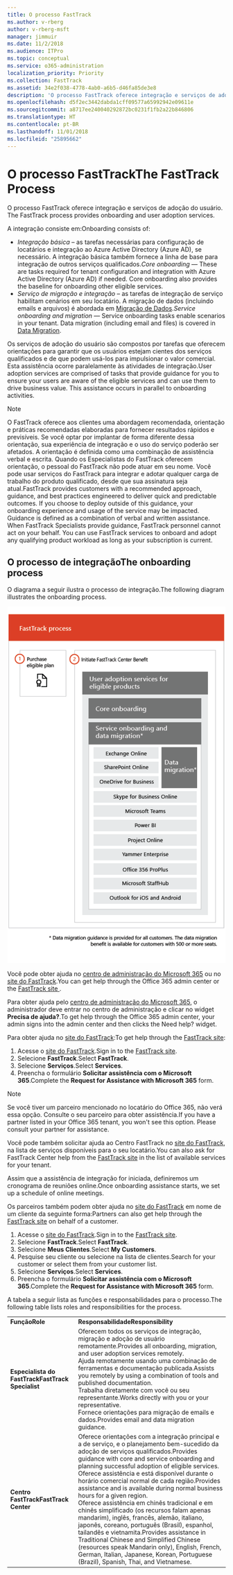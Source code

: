 ```yaml
---
title: O processo FastTrack
ms.author: v-rberg
author: v-rberg-msft
manager: jimmuir
ms.date: 11/2/2018
ms.audience: ITPro
ms.topic: conceptual
ms.service: o365-administration
localization_priority: Priority
ms.collection: FastTrack
ms.assetid: 34e2f038-4778-4ab0-a6b5-d46fa85de3e8
description: 'O processo FastTrack oferece integração e serviços de adoção do usuário. '
ms.openlocfilehash: d5f2ec3442dabda1cff09577a65992942e09611e
ms.sourcegitcommit: a8717ee240040292872bc0231f1fb2a22b846806
ms.translationtype: HT
ms.contentlocale: pt-BR
ms.lasthandoff: 11/01/2018
ms.locfileid: "25895662"
---
```

# <a name="the-fasttrack-process"></a><span data-ttu-id="d0d17-103">O processo FastTrack</span><span class="sxs-lookup"><span data-stu-id="d0d17-103">The FastTrack Process</span></span>

<span data-ttu-id="d0d17-104">O processo FastTrack oferece integração e serviços de adoção do usuário. </span><span class="sxs-lookup"><span data-stu-id="d0d17-104">The FastTrack process provides onboarding and user adoption services.</span></span> 
  
<span data-ttu-id="d0d17-105">A integração consiste em:</span><span class="sxs-lookup"><span data-stu-id="d0d17-105">Onboarding consists of:</span></span>
  
- <span data-ttu-id="d0d17-p101">*Integração básica* – as tarefas necessárias para configuração de locatários e integração ao Azure Active Directory (Azure AD), se necessário. A integração básica também fornece a linha de base para integração de outros serviços qualificados.</span><span class="sxs-lookup"><span data-stu-id="d0d17-p101">*Core onboarding* — These are tasks required for tenant configuration and integration with Azure Active Directory (Azure AD) if needed. Core onboarding also provides the baseline for onboarding other eligible services.</span></span> 
- <span data-ttu-id="d0d17-p102">*Serviço de migração e integração* – as tarefas de integração de serviço habilitam cenários em seu locatário. A migração de dados (incluindo emails e arquivos) é abordada em [Migração de Dados](O365-data-migration.md).</span><span class="sxs-lookup"><span data-stu-id="d0d17-p102">*Service onboarding and migration* — Service onboarding tasks enable scenarios in your tenant. Data migration (including email and files) is covered in [Data Migration](O365-data-migration.md).</span></span> 
    
<span data-ttu-id="d0d17-p103">Os serviços de adoção do usuário são compostos por tarefas que oferecem orientações para garantir que os usuários estejam cientes dos serviços qualificados e de que podem usá-los para impulsionar o valor comercial. Esta assistência ocorre paralelamente às atividades de integração.</span><span class="sxs-lookup"><span data-stu-id="d0d17-p103">User adoption services are comprised of tasks that provide guidance for you to ensure your users are aware of the eligible services and can use them to drive business value. This assistance occurs in parallel to onboarding activities.</span></span>
  
> [!NOTE]
> <span data-ttu-id="d0d17-p104">O FastTrack oferece aos clientes uma abordagem recomendada, orientação e práticas recomendadas elaboradas para fornecer resultados rápidos e previsíveis. Se você optar por implantar de forma diferente dessa orientação, sua experiência de integração e o uso do serviço poderão ser afetados. A orientação é definida como uma combinação de assistência verbal e escrita. Quando os Especialistas do FastTrack oferecem orientação, o pessoal do FastTrack não pode atuar em seu nome. Você pode usar serviços do FastTrack para integrar e adotar qualquer carga de trabalho do produto qualificado, desde que sua assinatura seja atual.</span><span class="sxs-lookup"><span data-stu-id="d0d17-p104">FastTrack provides customers with a recommended approach, guidance, and best practices engineered to deliver quick and predictable outcomes. If you choose to deploy outside of this guidance, your onboarding experience and usage of the service may be impacted. Guidance is defined as a combination of verbal and written assistance. When FastTrack Specialists provide guidance, FastTrack personnel cannot act on your behalf. You can use FastTrack services to onboard and adopt any qualifying product workload as long as your subscription is current.</span></span> 
  
## <a name="the-onboarding-process"></a><span data-ttu-id="d0d17-117">O processo de integração</span><span class="sxs-lookup"><span data-stu-id="d0d17-117">The onboarding process</span></span>

<span data-ttu-id="d0d17-118">O diagrama a seguir ilustra o processo de integração.</span><span class="sxs-lookup"><span data-stu-id="d0d17-118">The following diagram illustrates the onboarding process.</span></span>
  
![Linha do tempo para uso do benefício de Integração](media/O365-Onboarding-Timeline.png)
  
<span data-ttu-id="d0d17-120">Você pode obter ajuda no [centro de administração do Microsoft 365](https://go.microsoft.com/fwlink/?linkid=2032704) ou no [site do FastTrack](https://go.microsoft.com/fwlink/?linkid=780698).</span><span class="sxs-lookup"><span data-stu-id="d0d17-120">You can get help through the Office 365 admin center or the [](https://go.microsoft.com/fwlink/?linkid=2032704)[FastTrack site ](https://go.microsoft.com/fwlink/?linkid=780698).</span></span> 

<span data-ttu-id="d0d17-121">Para obter ajuda pelo [centro de administração do Microsoft 365](https://go.microsoft.com/fwlink/?linkid=2032704), o administrador deve entrar no centro de administração e clicar no widget **Precisa de ajuda?**.</span><span class="sxs-lookup"><span data-stu-id="d0d17-121">To get help through the Office 365 admin center, your admin signs into the admin center and then clicks the Need help? widget.</span></span> 

<span data-ttu-id="d0d17-122">Para obter ajuda no [site do FastTrack](https://go.microsoft.com/fwlink/?linkid=780698):</span><span class="sxs-lookup"><span data-stu-id="d0d17-122">To get help through the [FastTrack site](https://go.microsoft.com/fwlink/?linkid=780698):</span></span> 
1.  <span data-ttu-id="d0d17-123">Acesse o [site do FastTrack](https://go.microsoft.com/fwlink/?linkid=780698).</span><span class="sxs-lookup"><span data-stu-id="d0d17-123">Sign in to the [FastTrack site](https://go.microsoft.com/fwlink/?linkid=780698).</span></span> 
2.  <span data-ttu-id="d0d17-124">Selecione **FastTrack**.</span><span class="sxs-lookup"><span data-stu-id="d0d17-124">Select **FastTrack**.</span></span>
3.  <span data-ttu-id="d0d17-125">Selecione **Serviços**.</span><span class="sxs-lookup"><span data-stu-id="d0d17-125">Select **Services**.</span></span>
4.  <span data-ttu-id="d0d17-126">Preencha o formulário **Solicitar assistência com o Microsoft 365**.</span><span class="sxs-lookup"><span data-stu-id="d0d17-126">Complete the **Request for Assistance with Microsoft 365** form.</span></span> 
> [!NOTE]
>  <span data-ttu-id="d0d17-p105">Se você tiver um parceiro mencionado no locatário do Office 365, não verá essa opção. Consulte o seu parceiro para obter assistência.</span><span class="sxs-lookup"><span data-stu-id="d0d17-p105">If you have a partner listed in your Office 365 tenant, you won't see this option. Please consult your partner for assistance.</span></span> 
  
 <span data-ttu-id="d0d17-129">Você pode também solicitar ajuda ao Centro FastTrack no [site do FastTrack](https://go.microsoft.com/fwlink/?linkid=780698), na lista de serviços disponíveis para o seu locatário.</span><span class="sxs-lookup"><span data-stu-id="d0d17-129">You can also ask for FastTrack Center help from the [FastTrack site](https://go.microsoft.com/fwlink/?linkid=780698) in the list of available services for your tenant.</span></span> 
    
 <span data-ttu-id="d0d17-130">Assim que a assistência de integração for iniciada, definiremos um cronograma de reuniões online.</span><span class="sxs-lookup"><span data-stu-id="d0d17-130">Once onboarding assistance starts, we set up a schedule of online meetings.</span></span>
    
<span data-ttu-id="d0d17-p106">Os parceiros também podem obter ajuda no [site do FastTrack](https://go.microsoft.com/fwlink/?linkid=780698) em nome de um cliente da seguinte forma:</span><span class="sxs-lookup"><span data-stu-id="d0d17-p106">Partners can also get help through the [FastTrack site](https://go.microsoft.com/fwlink/?linkid=780698) on behalf of a customer.</span></span>
1.  <span data-ttu-id="d0d17-133">Acesse o [site do FastTrack](https://go.microsoft.com/fwlink/?linkid=780698).</span><span class="sxs-lookup"><span data-stu-id="d0d17-133">Sign in to the [FastTrack site](https://go.microsoft.com/fwlink/?linkid=780698).</span></span> 
2.  <span data-ttu-id="d0d17-134">Selecione **FastTrack**.</span><span class="sxs-lookup"><span data-stu-id="d0d17-134">Select **FastTrack**.</span></span>
3.  <span data-ttu-id="d0d17-135">Selecione **Meus Clientes**.</span><span class="sxs-lookup"><span data-stu-id="d0d17-135">Select **My Customers**.</span></span>
4.  <span data-ttu-id="d0d17-136">Pesquise seu cliente ou selecione na lista de clientes.</span><span class="sxs-lookup"><span data-stu-id="d0d17-136">Search for your customer or select them from your customer list.</span></span>
5.  <span data-ttu-id="d0d17-137">Selecione **Serviços**.</span><span class="sxs-lookup"><span data-stu-id="d0d17-137">Select **Services**.</span></span>
6.  <span data-ttu-id="d0d17-138">Preencha o formulário **Solicitar assistência com o Microsoft 365**.</span><span class="sxs-lookup"><span data-stu-id="d0d17-138">Complete the **Request for Assistance with Microsoft 365** form.</span></span> 

<span data-ttu-id="d0d17-139">A tabela a seguir lista as funções e responsabilidades para o processo.</span><span class="sxs-lookup"><span data-stu-id="d0d17-139">The following table lists roles and responsibilities for the process.</span></span>
    
|||
|:-----|:-----|
|<span data-ttu-id="d0d17-140">**Função**</span><span class="sxs-lookup"><span data-stu-id="d0d17-140">**Role**</span></span> <br/> |<span data-ttu-id="d0d17-141">**Responsabilidade**</span><span class="sxs-lookup"><span data-stu-id="d0d17-141">**Responsibility**</span></span> <br/> |
|<span data-ttu-id="d0d17-142">**Especialista do FastTrack**</span><span class="sxs-lookup"><span data-stu-id="d0d17-142">**FastTrack Specialist**</span></span> <br/> |<span data-ttu-id="d0d17-143">Oferecem todos os serviços de integração, migração e adoção de usuário remotamente.</span><span class="sxs-lookup"><span data-stu-id="d0d17-143">Provides all onboarding, migration, and user adoption services remotely.</span></span>  <br/> <span data-ttu-id="d0d17-144">Ajuda remotamente usando uma combinação de ferramentas e documentação publicada.</span><span class="sxs-lookup"><span data-stu-id="d0d17-144">Assists you remotely by using a combination of tools and published documentation.</span></span> <br/> <span data-ttu-id="d0d17-145">Trabalha diretamente com você ou seu representante.</span><span class="sxs-lookup"><span data-stu-id="d0d17-145">Works directly with you or your representative.</span></span> <br/> <span data-ttu-id="d0d17-146">Fornece orientações para migração de emails e dados.</span><span class="sxs-lookup"><span data-stu-id="d0d17-146">Provides email and data migration guidance.</span></span>|
|<span data-ttu-id="d0d17-147">**Centro FastTrack**</span><span class="sxs-lookup"><span data-stu-id="d0d17-147">**FastTrack Center**</span></span>  <br/> |<span data-ttu-id="d0d17-148">Oferece orientações com a integração principal e a de serviço, e o planejamento bem-sucedido da adoção de serviços qualificados.</span><span class="sxs-lookup"><span data-stu-id="d0d17-148">Provides guidance with core and service onboarding and planning successful adoption of eligible services.</span></span>  <br/> <span data-ttu-id="d0d17-149">Oferece assistência e está disponível durante o horário comercial normal de cada região.</span><span class="sxs-lookup"><span data-stu-id="d0d17-149">Provides assistance and is available during normal business hours for a given region.</span></span> <br/> <span data-ttu-id="d0d17-150">Oferece assistência em chinês tradicional e em chinês simplificado (os recursos falam apenas mandarim), inglês, francês, alemão, italiano, japonês, coreano, português (Brasil), espanhol, tailandês e vietnamita.</span><span class="sxs-lookup"><span data-stu-id="d0d17-150">Provides assistance in Traditional Chinese and Simplified Chinese (resources speak Mandarin only), English, French, German, Italian, Japanese, Korean, Portuguese (Brazil), Spanish, Thai, and Vietnamese.</span></span>|


  

